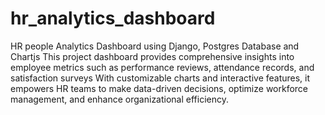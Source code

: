 # hr_analytics_dashboard
HR people Analytics Dashboard using Django, Postgres Database and Chartjs
This project dashboard provides comprehensive insights into employee metrics such as performance reviews, attendance records, and satisfaction
surveys With customizable charts and interactive features, it empowers HR teams to make data-driven decisions, optimize workforce management, and enhance organizational efficiency.
